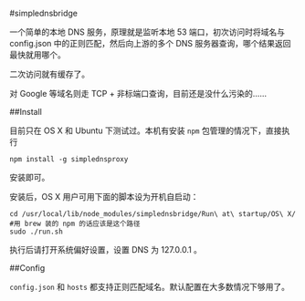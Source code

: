 #simplednsbridge

一个简单的本地 DNS 服务，原理就是监听本地 53 端口，初次访问时将域名与 config.json 中的正则匹配，然后向上游的多个 DNS 服务器查询，哪个结果返回最快就用哪个。

二次访问就有缓存了。

对 Google 等域名则走 TCP + 非标端口查询，目前还是没什么污染的……

##Install

目前只在 OS X 和 Ubuntu 下测试过。本机有安装 `npm` 包管理的情况下，直接执行

```
npm install -g simplednsproxy
```

安装即可。

安装后，OS X 用户可用下面的脚本设为开机自启动：

```
cd /usr/local/lib/node_modules/simplednsbridge/Run\ at\ startup/OS\ X/ #用 brew 装的 npm 的话应该是这个路径
sudo ./run.sh 
``` 

执行后请打开系统偏好设置，设置 DNS 为 127.0.0.1 。

##Config

`config.json` 和 `hosts` 都支持正则匹配域名。默认配置在大多数情况下够用了。